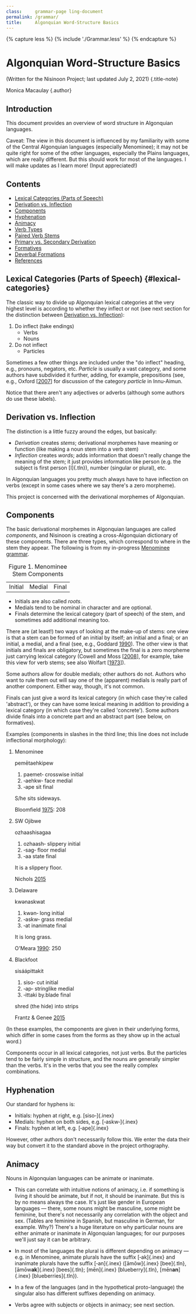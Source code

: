 ```yaml
---
class:     grammar-page ling-document
permalink: /grammar/
title:     Algonquian Word-Structure Basics
---
```


{% capture less %}
  {% include './Grammar.less' %}
{% endcapture %}

<style>
  {{ less | css }}
</style>

# Algonquian Word-Structure Basics

(Written for the Nisinoon Project; last updated July 2, 2021) {.title-note}

Monica Macaulay {.author}

## Introduction

This document provides an overview of word structure in Algonquian languages.

Caveat: The view in this document is influenced by my familiarity with some of the Central Algonquian languages (especially Menominee); it may not be quite right for some of the other languages, especially the Plains languages, which are really different. But this should work for most of the languages. I will make updates as I learn more! (Input appreciated!)

## Contents

<!-- TOC -->

- [Lexical Categories (Parts of Speech)](#lexical-categories)
- [Derivation vs. Inflection](#derivation-vs-inflection)
- [Components](#components)
- [Hyphenation](#hyphenation)
- [Animacy](#animacy)
- [Verb Types](#verb-types)
- [Paired Verb Stems](#paired-verb-stems)
- [Primary vs. Secondary Derivation](#primary-vs-secondary-derivation)
- [Formatives](#formatives)
- [Deverbal Formations](#deverbal-formations)
- [References](#references)

<!-- /TOC -->

## Lexical Categories (Parts of Speech) {#lexical-categories}

The classic way to divide up Algonquian lexical categories at the very highest level is according to whether they inflect or not (see next section for the distinction between [Derivation vs. Inflection](#derivation-vs-inflection)):

1. Do inflect (take endings)
   - Verbs
   - Nouns
2. Do not inflect
   - Particles

Sometimes a few other things are included under the "do inflect" heading, e.g., pronouns, negators, etc. <dfn>Particle</dfn> is usually a vast category, and some authors have subdivided it further, adding, for example, prepositions (see, e.g., Oxford [[2007](#Oxford2007)] for discussion of the category <dfn>particle</dfn> in Innu-Aimun.

Notice that there aren't any adjectives or adverbs (although some authors do use these labels).

## Derivation vs. Inflection

The distinction is a little fuzzy around the edges, but basically:

- <dfn>Derivation</dfn> creates <dfn>stems</dfn>; derivational morphemes have meaning or function (like making a noun stem into a verb stem)
- <dfn>Inflection</dfn> creates <dfn>words</dfn>; adds information that doesn't really change the meaning of the stem; it just provides information like person (e.g. the subject is first person [I]{.tln}), number (singular or plural), etc.

In Algonquian languages you pretty much always have to have inflection on verbs (except in some cases where we say there's a zero morpheme).

This project is concerned with the derivational morphemes of Algonquian.

## Components

The basic derivational morphemes in Algonquian languages are called <dfn>components</dfn>, and Nisinoon is creating a cross-Algonquian dictionary of these components. There are three types, which correspond to where in the stem they appear. The following is from my in-progress [Menominee grammar](#MacaulayPrep).

<table id=figure-1 class=table>
  <tr>
    <td>Initial</td>
    <td>Medial</td>
    <td>Final</td>
  </tr>
  <caption>Figure 1. Menominee Stem Components</caption>
</table>

- Initials are also called <dfn>roots</dfn>.
- Medials tend to be nominal in character and are optional.
- Finals determine the lexical category (part of speech) of the stem, and sometimes add additional meaning too.

There are (at least!) two ways of looking at the make-up of stems: one view is that a stem can be formed of an initial by itself; an initial and a final; or an initial, a medial, and a final (see, e.g., Goddard [1990](#Goddard1990)). The other view is that initials and finals are obligatory, but sometimes the final is a zero morpheme just carrying lexical category (Cowell and Moss [[2008](#CowellMoss2008)], for example, take this view for verb stems; see also Wolfart [[1973](#Wolfart1973)]).

Some authors allow for double medials; other authors do not. Authors who want to rule them out will say one of the (apparent) medials is really part of another component. Either way, though, it's not common.

Finals can just give a word its lexical category (in which case they're called 'abstract'), or they can have some lexical meaning in addition to providing a lexical category (in which case they're called 'concrete'). Some authors divide finals into a concrete part and an abstract part (see below, on formatives).

Examples (components in slashes in the third line; this line does not include inflectional morphology):

<ol class="examples">

  <li class="ex igl">
    <p class="ex-header">Menominee</p>
    <p class="txn">pemētaehkipew</p>
    <ol class="morphemes">
      <li class="initial morpheme">
        <span class="txn">paemet‑</span>
        <span class="m-gl">crosswise</span>
        <span class="m-gl"><abbr>initial</abbr></span>
      </li>
      <li class="morpheme">
        <span class="txn">‑aehkw‑</span>
        <span class="m-gl">face</span>
        <span class="m-gl"><abbr>medial</abbr></span>
      </li>
      <li class="final morpheme">
        <span class="txn">‑ape</span>
        <span class="m-gl">sit</span>
        <span class="m-gl"><abbr>final</abbr></span>
      </li>
    </ol>
    <p class="tln">S/he sits sideways.</p>
    <span class="ex-source">Bloomfield <a href="#Bloomfield1975">1975</a>: 208</span>
  </li>

  <li class="ex igl">
    <p class="ex-header">SW Ojibwe</p>
    <p class="txn">ozhaashisagaa</p>
    <ol class="morphemes">
      <li class="initial morpheme">
        <span class="txn">ozhaash‑</span>
        <span class="m-gl">slippery</span>
        <span class="m-gl"><abbr>initial</abbr></span>
      </li>
      <li class="morpheme">
        <span class="txn">‑sag‑</span>
        <span class="m-gl">floor</span>
        <span class="m-gl"><abbr>medial</abbr></span>
      </li>
      <li class="final morpheme">
        <span class="txn">‑aa</span>
        <span class="m-gl">state</span>
        <span class="m-gl"><abbr>final</abbr></span>
      </li>
    </ol>
    <p class="tln">It is a slippery floor.</p>
    <span class="ex-source">Nichols <a href="#Nichols2015">2015</a></span>
  </li>

  <li class="ex igl">
    <p class="ex-header">Delaware</p>
    <p class="txn">kwənaskwat</p>
    <ol class="morphemes">
      <li class="initial morpheme">
        <span class="txn">kwən‑</span>
        <span class="m-gl">long</span>
        <span class="m-gl"><abbr>initial</abbr></span>
      </li>
      <li class="morpheme">
        <span class="txn">‑askw‑</span>
        <span class="m-gl">grass</span>
        <span class="m-gl"><abbr>medial</abbr></span>
      </li>
      <li class="final morpheme">
        <span class="txn">‑at</span>
        <span class="m-gl">inanimate</span>
        <span class="m-gl"><abbr>final</abbr></span>
      </li>
    </ol>
    <p class="tln">It is long grass.</p>
    <span class="ex-source">O'Meara <a href="#OMeara1990">1990</a>: 250</span>
  </li>

  <li class="ex igl">
    <p class="ex-header">Blackfoot</p>
    <p class="txn">sisáápittakit</p>
    <ol class="morphemes">
      <li class="initial morpheme">
        <span class="txn">siso‑</span>
        <span class="m-gl">cut</span>
        <span class="m-gl"><abbr>initial</abbr></span>
      </li>
      <li class="morpheme">
        <span class="txn">‑ap‑</span>
        <span class="m-gl">stringlike</span>
        <span class="m-gl"><abbr>medial</abbr></span>
      </li>
      <li class="final morpheme">
        <span class="txn">‑ittaki</span>
        <span class="m-gl">by.blade</span>
        <span class="m-gl"><abbr>final</abbr></span>
      </li>
    </ol>
    <p class="tln">shred (the hide) into strips</p>
    <span class="ex-source">Frantz & Genee <a href="#FrantzGenee2015">2015</a></span>
  </li>

</ol>

(In these examples, the components are given in their underlying forms, which differ in some cases from the forms as they show up in the actual word.)

Components occur in all lexical categories, not just verbs. But the particles tend to be fairly simple in structure, and the nouns are generally simpler than the verbs. It's in the verbs that you see the really complex combinations.

## Hyphenation

Our standard for hyphens is:

- Initials: hyphen at right, e.g. [siso‑]{.inex}
- Medials: hyphen on both sides, e.g. [‑askw‑]{.inex}
- Finals: hyphen at left, e.g. [‑ape]{.inex}

However, other authors don't necessarily follow this. We enter the data their way but convert it to the standard above in the project orthography.

## Animacy

Nouns in Algonquian languages can be animate or inanimate.

- This can correlate with intuitive notions of animacy, i.e. if something is living it should be animate, but if not, it should be inanimate. But this is by no means always the case. It's just like gender in European languages — there, some nouns might be masculine, some might be feminine, but there's not necessarily any correlation with the object and sex. (Tables are feminine in Spanish, but masculine in German, for example. Why?) There's a huge literature on why particular nouns are either animate or inanimate in Algonquian languages; for our purposes we'll just say it can be arbitrary.

- In most of the languages the plural is different depending on animacy — e.g. in Menominee, animate plurals have the suffix [‑ak]{.inex} and inanimate plurals have the suffix [‑an]{.inex} ([āmōw]{.inex} [bee]{.tln}, [āmōw**ak**]{.inex} [bees]{.tln}; [mēn]{.inex} [blueberry]{.tln}, [mēn**an**]{.inex} [blueberries]{.tln}).

- In a few of the languages (and in the hypothetical proto-language) the singular also has different suffixes depending on animacy.

- Verbs agree with subjects or objects in animacy; see next section.

